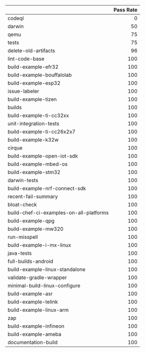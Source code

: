 |                                         |   Pass Rate |
|:----------------------------------------|------------:|
| codeql                                  |           0 |
| darwin                                  |          50 |
| qemu                                    |          75 |
| tests                                   |          75 |
| delete-old-artifacts                    |          96 |
| lint-code-base                          |         100 |
| build-example-efr32                     |         100 |
| build-example-bouffalolab               |         100 |
| build-example-esp32                     |         100 |
| issue-labeler                           |         100 |
| build-example-tizen                     |         100 |
| builds                                  |         100 |
| build-example-ti-cc32xx                 |         100 |
| unit-integration-tests                  |         100 |
| build-example-ti-cc26x2x7               |         100 |
| build-example-k32w                      |         100 |
| cirque                                  |         100 |
| build-example-open-iot-sdk              |         100 |
| build-example-mbed-os                   |         100 |
| build-example-stm32                     |         100 |
| darwin-tests                            |         100 |
| build-example-nrf-connect-sdk           |         100 |
| recent-fail-summary                     |         100 |
| bloat-check                             |         100 |
| build-chef-ci-examples-on-all-platforms |         100 |
| build-example-qpg                       |         100 |
| build-example-mw320                     |         100 |
| run-misspell                            |         100 |
| build-example-i-mx-linux                |         100 |
| java-tests                              |         100 |
| full-builds-android                     |         100 |
| build-example-linux-standalone          |         100 |
| validate-gradle-wrapper                 |         100 |
| minimal-build-linux-configure           |         100 |
| build-example-asr                       |         100 |
| build-example-telink                    |         100 |
| build-example-linux-arm                 |         100 |
| zap                                     |         100 |
| build-example-infineon                  |         100 |
| build-example-ameba                     |         100 |
| documentation-build                     |         100 |